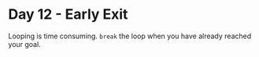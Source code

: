 # Day 12 - Early Exit

Looping is time consuming. `break` the loop when you have already reached your goal.

